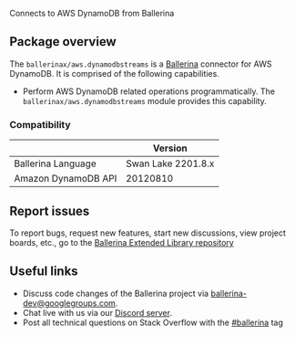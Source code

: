 Connects to AWS DynamoDB from Ballerina

## Package overview

The `ballerinax/aws.dynamodbstreams` is a [Ballerina](https://ballerina.io/) connector for AWS DynamoDB. It is comprised of the following capabilities.
* Perform AWS DynamoDB related operations programmatically. The `ballerinax/aws.dynamodbstreams` module provides this capability.

### Compatibility
|                       | Version            |  
|-----------------------|--------------------|
| Ballerina Language    | Swan Lake 2201.8.x |
| Amazon DynamoDB API   | 20120810           |

## Report issues
To report bugs, request new features, start new discussions, view project boards, etc., go to the [Ballerina Extended Library repository](https://github.com/ballerina-platform/ballerina-extended-library)

## Useful links
- Discuss code changes of the Ballerina project via [ballerina-dev@googlegroups.com](mailto:ballerina-dev@googlegroups.com).
- Chat live with us via our [Discord server](https://discord.gg/ballerinalang).
- Post all technical questions on Stack Overflow with the [#ballerina](https://stackoverflow.com/questions/tagged/ballerina) tag
